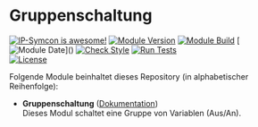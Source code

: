 # Gruppenschaltung  

[![IP-Symcon is awesome!](https://img.shields.io/badge/IP--Symcon-6.1-blue.svg)](https://www.symcon.de)
[![Module Version](https://img.shields.io/badge/Module_Version-1.0-blue.svg)]()
[![Module Build](https://img.shields.io/badge/Module_Build-6-blue.svg)]()
[![Module Date](https://img.shields.io/badge/Module_Date-20230210_(10.02.2023)-blue.svg)]()  
[![Check Style](https://github.com/ubittner/Gruppenschaltung/workflows/Check%20Style/badge.svg)](https://github.com/ubittner/Gruppenschaltung/actions)
[![Run Tests](https://github.com/ubittner/Gruppenschaltung/workflows/Run%20Tests/badge.svg)](https://github.com/ubittner/Gruppenschaltung/actions)  
[![License](https://img.shields.io/badge/License-CC%20BY--NC--SA%204.0-green.svg)](https://creativecommons.org/licenses/by-nc-sa/4.0/)

Folgende Module beinhaltet dieses Repository (in alphabetischer Reihenfolge):

- __Gruppenschaltung__ ([Dokumentation](Gruppenschaltung))  
    Dieses Modul schaltet eine Gruppe von Variablen (Aus/An).
